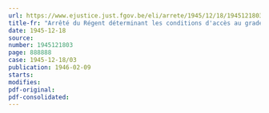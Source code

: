 ```yaml
---
url: https://www.ejustice.just.fgov.be/eli/arrete/1945/12/18/1945121803/justel
title-fr: "Arrêté du Régent déterminant les conditions d'accès au grade de commis aux écritures et au grade de sténo-dactylographe, par voie d'examen d'avancement de grade"
date: 1945-12-18
source:
number: 1945121803
page: 888888
case: 1945-12-18/03
publication: 1946-02-09
starts:
modifies:
pdf-original:
pdf-consolidated:
---
```


